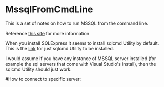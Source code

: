 # MssqlFromCmdLine

This is a set of notes on how to run MSSQL from the command line.

Reference [this site](https://docs.microsoft.com/en-us/sql/ssms/scripting/sqlcmd-start-the-utility?view=sql-server-ver15) for more information

When you install SQLExpress it seems to install sqlcmd Utility by default.
This is the [link](https://docs.microsoft.com/en-us/sql/tools/sqlcmd-utility?view=sql-server-ver15) for just sqlcmd Utility to be installed.

I would assume if you have any instance of MSSQL server installed (for example the sql servers that come with Visual Studio's install), then the sqlcmd Utility should just work.

#How to connect to specific server: 

